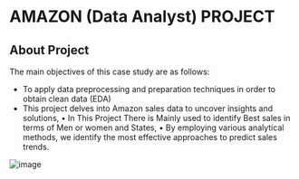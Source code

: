 # AMAZON (Data Analyst) PROJECT
## About Project
The main objectives of this case study are as follows:

* To apply data preprocessing and preparation techniques in order to obtain clean data (EDA)
* This project delves into Amazon sales data to uncover insights and solutions,
• In This Project There is Mainly used to identify Best sales in terms of Men or women and States,
• By employing various analytical methods, we identify the most effective approaches to predict sales trends.

![image](https://github.com/VishalMurya/Amazom-Data-Analysis-/assets/146605505/c2a73c04-2d2f-4ab3-8a36-ea21f1383842)


